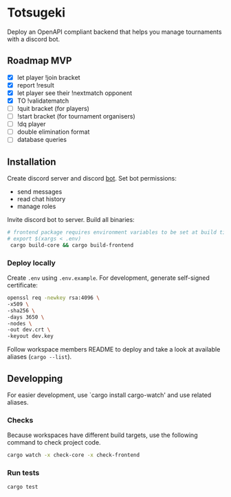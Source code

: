 # Totsugeki

Deploy an OpenAPI compliant backend that helps you manage tournaments with a
discord bot.

## Roadmap MVP

* [x] let player !join bracket
* [x] report !result
* [x] let player see their !nextmatch opponent
* [x] TO !validatematch
* [ ] !quit bracket (for players)
* [ ] !start bracket (for tournament organisers)
* [ ] !dq player
* [ ] double elimination format
* [ ] database queries

## Installation

Create discord server and discord [bot](https://discord.com/developers/). Set
bot permissions:

* send messages
* read chat history
* manage roles

Invite discord bot to server. Build all binaries:

```bash
# frontend package requires environment variables to be set at build time:
# export $(xargs < .env)
 cargo build-core && cargo build-frontend   
```

### Deploy locally

Create `.env` using `.env.example`. For development, generate self-signed
certificate:

```bash
openssl req -newkey rsa:4096 \
-x509 \
-sha256 \
-days 3650 \
-nodes \
-out dev.crt \
-keyout dev.key
```

Follow workspace members README to deploy and take a look at available
aliases (`cargo --list`).

## Developping

For easier development, use `cargo install cargo-watch' and use related
aliases.

### Checks

Because workspaces have different build targets, use the following command to
check project code.

```bash
cargo watch -x check-core -x check-frontend
```

### Run tests

```bash
cargo test
```

